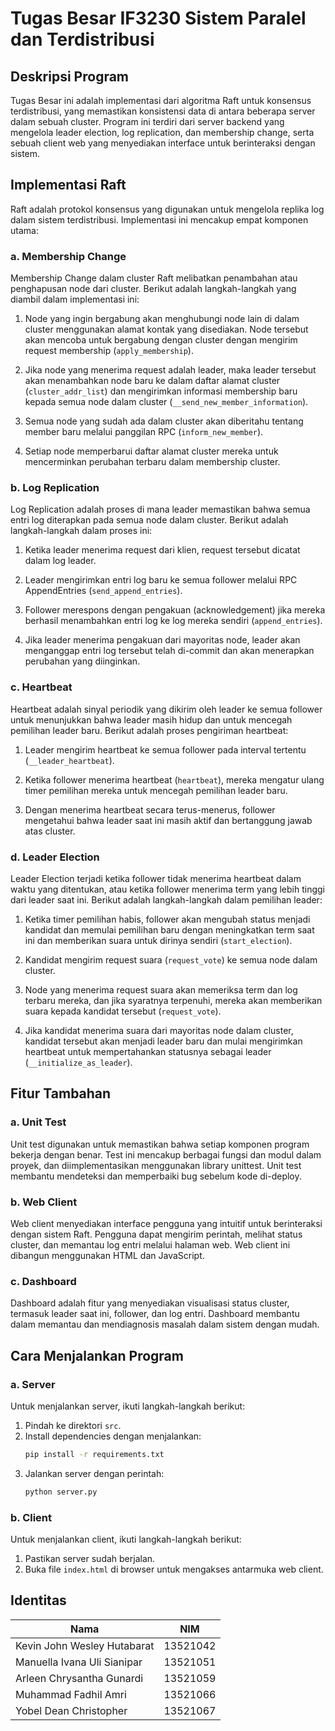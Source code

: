 # Tugas Besar IF3230 Sistem Paralel dan Terdistribusi

## Deskripsi Program

Tugas Besar ini adalah implementasi dari algoritma Raft untuk konsensus terdistribusi, yang memastikan konsistensi data di antara beberapa server dalam sebuah cluster. Program ini terdiri dari server backend yang mengelola leader election, log replication, dan membership change, serta sebuah client web yang menyediakan interface untuk berinteraksi dengan sistem.

## Implementasi Raft

Raft adalah protokol konsensus yang digunakan untuk mengelola replika log dalam sistem terdistribusi. Implementasi ini mencakup empat komponen utama: 

### a. Membership Change

Membership Change dalam cluster Raft melibatkan penambahan atau penghapusan node dari cluster. Berikut adalah langkah-langkah yang diambil dalam implementasi ini:

1. Node yang ingin bergabung akan menghubungi node lain di dalam cluster menggunakan alamat kontak yang disediakan. Node tersebut akan mencoba untuk bergabung dengan cluster dengan mengirim request membership (`apply_membership`).

2. Jika node yang menerima request adalah leader, maka leader tersebut akan menambahkan node baru ke dalam daftar alamat cluster (`cluster_addr_list`) dan mengirimkan informasi membership baru kepada semua node dalam cluster (`__send_new_member_information`).

3. Semua node yang sudah ada dalam cluster akan diberitahu tentang member baru melalui panggilan RPC (`inform_new_member`).

4. Setiap node memperbarui daftar alamat cluster mereka untuk mencerminkan perubahan terbaru dalam membership cluster.

### b. Log Replication

Log Replication adalah proses di mana leader memastikan bahwa semua entri log diterapkan pada semua node dalam cluster. Berikut adalah langkah-langkah dalam proses ini:

1. Ketika leader menerima request dari klien, request tersebut dicatat dalam log leader.

2. Leader mengirimkan entri log baru ke semua follower melalui RPC AppendEntries (`send_append_entries`).

3. Follower merespons dengan pengakuan (acknowledgement) jika mereka berhasil menambahkan entri log ke log mereka sendiri (`append_entries`).

4. Jika leader menerima pengakuan dari mayoritas node, leader akan menganggap entri log tersebut telah di-commit dan akan menerapkan perubahan yang diinginkan.

### c. Heartbeat

Heartbeat adalah sinyal periodik yang dikirim oleh leader ke semua follower untuk menunjukkan bahwa leader masih hidup dan untuk mencegah pemilihan leader baru. Berikut adalah proses pengiriman heartbeat:

1. Leader mengirim heartbeat ke semua follower pada interval tertentu (`__leader_heartbeat`).

2. Ketika follower menerima heartbeat (`heartbeat`), mereka mengatur ulang timer pemilihan mereka untuk mencegah pemilihan leader baru.

3. Dengan menerima heartbeat secara terus-menerus, follower mengetahui bahwa leader saat ini masih aktif dan bertanggung jawab atas cluster.

### d. Leader Election

Leader Election terjadi ketika follower tidak menerima heartbeat dalam waktu yang ditentukan, atau ketika follower menerima term yang lebih tinggi dari leader saat ini. Berikut adalah langkah-langkah dalam pemilihan leader:

1. Ketika timer pemilihan habis, follower akan mengubah status menjadi kandidat dan memulai pemilihan baru dengan meningkatkan term saat ini dan memberikan suara untuk dirinya sendiri (`start_election`).

2. Kandidat mengirim request suara (`request_vote`) ke semua node dalam cluster.

3. Node yang menerima request suara akan memeriksa term dan log terbaru mereka, dan jika syaratnya terpenuhi, mereka akan memberikan suara kepada kandidat tersebut (`request_vote`).

4. Jika kandidat menerima suara dari mayoritas node dalam cluster, kandidat tersebut akan menjadi leader baru dan mulai mengirimkan heartbeat untuk mempertahankan statusnya sebagai leader (`__initialize_as_leader`).

## Fitur Tambahan

### a. Unit Test
Unit test digunakan untuk memastikan bahwa setiap komponen program bekerja dengan benar. Test ini mencakup berbagai fungsi dan modul dalam proyek, dan diimplementasikan menggunakan library unittest. Unit test membantu mendeteksi dan memperbaiki bug sebelum kode di-deploy.

### b. Web Client
Web client menyediakan interface pengguna yang intuitif untuk berinteraksi dengan sistem Raft. Pengguna dapat mengirim perintah, melihat status cluster, dan memantau log entri melalui halaman web. Web client ini dibangun menggunakan HTML dan JavaScript.

### c. Dashboard
Dashboard adalah fitur yang menyediakan visualisasi status cluster, termasuk leader saat ini, follower, dan log entri. Dashboard membantu dalam memantau dan mendiagnosis masalah dalam sistem dengan mudah. 

## Cara Menjalankan Program

### a. Server

Untuk menjalankan server, ikuti langkah-langkah berikut:

1. Pindah ke direktori `src`.
2. Install dependencies dengan menjalankan:
   ```bash
   pip install -r requirements.txt
   ```
3. Jalankan server dengan perintah:
   ```bash
   python server.py
   ```

### b. Client

Untuk menjalankan client, ikuti langkah-langkah berikut:

1. Pastikan server sudah berjalan.
2. Buka file `index.html` di browser untuk mengakses antarmuka web client.

## Identitas


| Nama                              | NIM         |
|-----------------------------------|-------------|
| Kevin John Wesley Hutabarat       | 13521042    |
| Manuella Ivana Uli Sianipar       | 13521051    |
| Arleen Chrysantha Gunardi         | 13521059    |
| Muhammad Fadhil Amri              | 13521066    |
| Yobel Dean Christopher            | 13521067    |